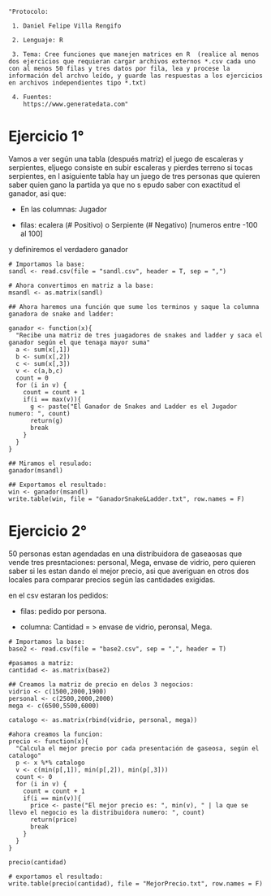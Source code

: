 ```{r, eval=FALSE, include=TRUE}
"Protocolo:

 1. Daniel Felipe Villa Rengifo

 2. Lenguaje: R

 3. Tema: Cree funciones que manejen matrices en R  (realice al menos dos ejercicios que requieran cargar archivos externos *.csv cada uno con al menos 50 filas y tres datos por fila, lea y procese la información del archvo leído, y guarde las respuestas a los ejercicios  en archivos independientes tipo *.txt)

 4. Fuentes:
    https://www.generatedata.com"
```

# Ejercicio 1°

Vamos a ver según una tabla (después matriz) el juego de escaleras y serpientes, eljuego consiste en subir escaleras y pierdes terreno si tocas serpientes, en l asiguiente tabla hay un juego de tres personas que quieren saber quien gano la partida ya que no s epudo saber con exactitud el ganador, asi que:

+ En las columnas: Jugador

+ filas: ecalera (# Positivo) o Serpiente (# Negativo) [numeros entre -100 al 100]

y definiremos el verdadero ganador

```{r}
# Importamos la base:
sandl <- read.csv(file = "sandl.csv", header = T, sep = ",")

# Ahora convertimos en matriz a la base:
msandl <- as.matrix(sandl)

## Ahora haremos una función que sume los terminos y saque la columna ganadora de snake and ladder:

ganador <- function(x){
  "Recibe una matriz de tres juagadores de snakes and ladder y saca el ganador según el que tenaga mayor suma"
  a <- sum(x[,1])
  b <- sum(x[,2])
  c <- sum(x[,3])
  v <- c(a,b,c)
  count = 0
  for (i in v) {
    count = count + 1
    if(i == max(v)){
      g <- paste("El Ganador de Snakes and Ladder es el Jugador numero: ", count)
      return(g)
      break
    }
  }
}

## Miramos el resulado:
ganador(msandl)

## Exportamos el resultado:
win <- ganador(msandl)
write.table(win, file = "GanadorSnake&Ladder.txt", row.names = F)
```

# Ejercicio 2°

50 personas estan agendadas en una distribuidora de gaseaosas que vende tres presntaciones:
personal, Mega, envase de vidrio, pero quieren saber si les estan dando el mejor precio, asi que averiguan en otros dos  locales para comparar precios según las cantidades exigidas.

en el csv estaran los pedidos:

+ filas: pedido por persona.

+ columna: Cantidad = > envase de vidrio, peronsal, Mega.

```{r}
# Importamos la base:
base2 <- read.csv(file = "base2.csv", sep = ",", header = T)

#pasamos a matriz:
cantidad <- as.matrix(base2)

## Creamos la matriz de precio en delos 3 negocios:
vidrio <- c(1500,2000,1900)
personal <- c(2500,2000,2000)
mega <- c(6500,5500,6000)

catalogo <- as.matrix(rbind(vidrio, personal, mega))

#ahora creamos la funcion:
precio <- function(x){
  "Calcula el mejor precio por cada presentación de gaseosa, según el catalogo"
  p <- x %*% catalogo
  v <- c(min(p[,1]), min(p[,2]), min(p[,3]))
  count <- 0
  for (i in v) {
    count = count + 1
    if(i == min(v)){
      price <- paste("El mejor precio es: ", min(v), " | la que se llevo el negocio es la distribuidora numero: ", count)
      return(price)
      break
    }
  }
}

precio(cantidad)

# exportamos el resultado:
write.table(precio(cantidad), file = "MejorPrecio.txt", row.names = F)
```
